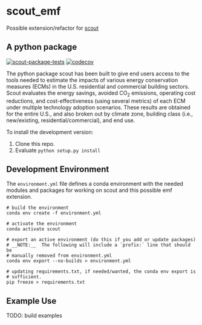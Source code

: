 # scout_emf
Possible extension/refactor for [scout](https://github.com/trynthink/scout)

## A python package
[![scout-package-tests](https://github.com/dewittpe/scout_emf/actions/workflows/tox.yml/badge.svg?branch=main)](https://github.com/dewittpe/scout_emf/actions/workflows/tox.yml)
[![codecov](https://codecov.io/gh/dewittpe/scout_emf/branch/main/graph/badge.svg?token=zUXw1hToQa)](https://codecov.io/gh/dewittpe/scout_emf)

The python package scout has been built to give end users access to the tools
needed to estimate the impacts of various energy conservation measures (ECMs) in
the U.S. residential and commercial building sectors. Scout evaluates the energy
savings, avoided CO<sub>2</sub> emissions, operating cost reductions, and
cost-effectiveness (using several metrics) of each ECM under multiple technology
adoption scenarios. These results are obtained for the entire U.S., and also
broken out by climate zone, building class (i.e., new/existing,
residential/commercial), and end use.

To install the development version:
1. Clone this repo.
3. Evaluate `python setup.py install`

## Development Environment

The `environment.yml` file defines a conda environment with the needed modules
and packages for working on scout and this possible emf extension.

    # build the environment
    conda env create -f environment.yml

    # activate the environment
    conda activate scout

    # export an active environment (do this if you add or update packages)
    # __NOTE:__  The following will include a `prefix:` line that should be
    # manually removed from environment.yml
    conda env export --no-builds > environment.yml

    # updating requirements.txt, if needed/wanted, the conda env export is
    # sufficient.
    pip freeze > requirements.txt

## Example Use

TODO: build examples
